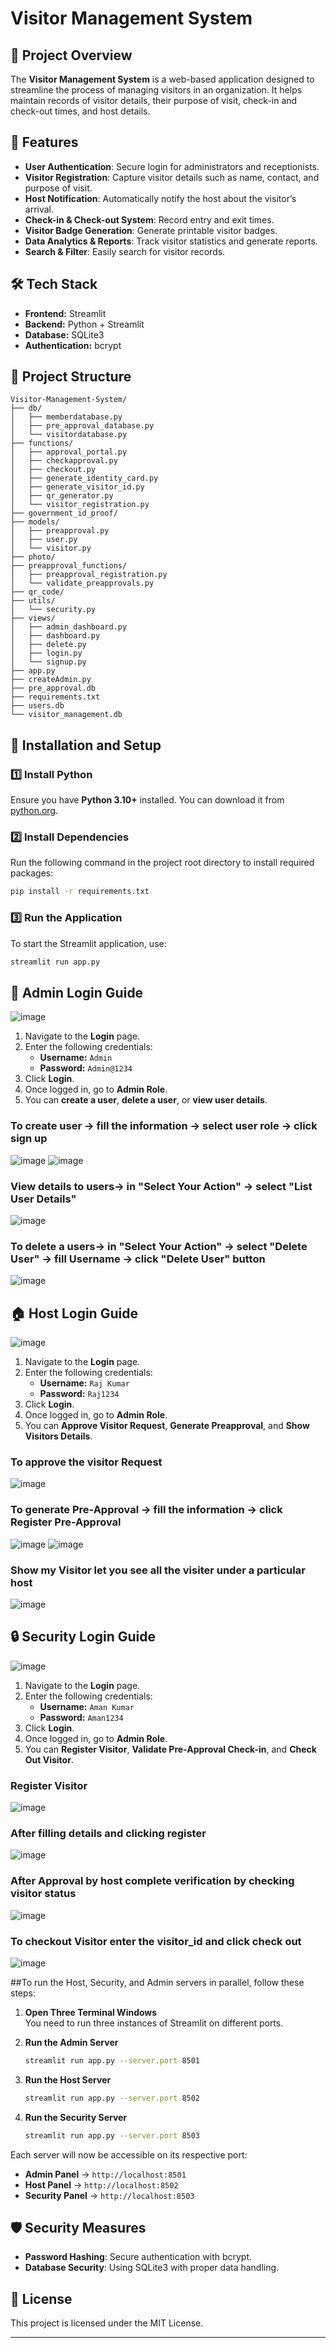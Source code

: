 # Visitor Management System

## 📌 Project Overview
The **Visitor Management System** is a web-based application designed to streamline the process of managing visitors in an organization. It helps maintain records of visitor details, their purpose of visit, check-in and check-out times, and host details.

## 🚀 Features
- **User Authentication**: Secure login for administrators and receptionists.
- **Visitor Registration**: Capture visitor details such as name, contact, and purpose of visit.
- **Host Notification**: Automatically notify the host about the visitor’s arrival.
- **Check-in & Check-out System**: Record entry and exit times.
- **Visitor Badge Generation**: Generate printable visitor badges.
- **Data Analytics & Reports**: Track visitor statistics and generate reports.
- **Search & Filter**: Easily search for visitor records.

## 🛠️ Tech Stack
- **Frontend:** Streamlit  
- **Backend:** Python + Streamlit  
- **Database:** SQLite3  
- **Authentication:** bcrypt  

## 📂 Project Structure
```
Visitor-Management-System/
├── db/
│   ├── memberdatabase.py
│   ├── pre_approval_database.py
│   └── visitordatabase.py
├── functions/
│   ├── approval_portal.py
│   ├── checkapproval.py
│   ├── checkout.py
│   ├── generate_identity_card.py
│   ├── generate_visitor_id.py
│   ├── qr_generator.py
│   └── visitor_registration.py
├── government_id_proof/
├── models/
│   ├── preapproval.py
│   ├── user.py
│   └── visitor.py
├── photo/
├── preapproval_functions/
│   ├── preapproval_registration.py
│   └── validate_preapprovals.py
├── qr_code/
├── utils/
│   └── security.py
├── views/
│   ├── admin_dashboard.py
│   ├── dashboard.py
│   ├── delete.py
│   ├── login.py
│   └── signup.py
├── app.py
├── createAdmin.py
├── pre_approval.db
├── requirements.txt
├── users.db
└── visitor_management.db
```

## 🚀 Installation and Setup

### 1️⃣ Install Python
Ensure you have **Python 3.10+** installed. You can download it from [python.org](https://www.python.org/downloads/).

### 2️⃣ Install Dependencies
Run the following command in the project root directory to install required packages:
```bash
pip install -r requirements.txt
```

### 3️⃣ Run the Application
To start the Streamlit application, use:
```bash
streamlit run app.py
```

## 💂️ Admin Login Guide
![image](https://github.com/user-attachments/assets/efb6620b-ffa7-4b6b-ae43-47ff37d4c6cc)
1. Navigate to the **Login** page.
2. Enter the following credentials:
   - **Username:** `Admin`
   - **Password:** `Admin@1234`
3. Click **Login**.
4. Once logged in, go to **Admin Role**.
5. You can **create a user**, **delete a user**, or **view user details**.

### To create user -> fill the information -> select user role -> click sign up 
![image](https://github.com/user-attachments/assets/56b683c4-4ca4-46a2-b74e-2537f8cf6200)
![image](https://github.com/user-attachments/assets/73c5f43c-77c2-4b2e-ab93-fecdaf6a432e)

### View details to users-> in "Select Your Action" -> select "List User Details"
![image](https://github.com/user-attachments/assets/19cb2558-031e-4150-8d8a-45758c4ece6c)

### To delete a users-> in "Select Your Action" -> select "Delete User" -> fill Username -> click "Delete User" button
![image](https://github.com/user-attachments/assets/91e2b30c-a938-46a3-b82c-6bbc6898e7ca)


## 🏠 Host Login Guide
![image](https://github.com/user-attachments/assets/f6ad0344-eb1b-4184-9a95-d32da5e9e091)
1. Navigate to the **Login** page.
2. Enter the following credentials:
   - **Username:** `Raj Kumar`
   - **Password:** `Raj1234`
3. Click **Login**.
4. Once logged in, go to **Admin Role**.
5. You can **Approve Visitor Request**, **Generate Preapproval**, and **Show Visitors Details**.

### To approve the visitor Request 
![image](https://github.com/user-attachments/assets/26a719a6-576d-404c-a00b-721303b35153)
### To generate Pre-Approval -> fill the information -> click Register Pre-Approval
![image](https://github.com/user-attachments/assets/da15898d-6f32-4f52-b97d-6f9db731bfbd)
![image](https://github.com/user-attachments/assets/47d05b35-1197-44d0-ba6d-9084c86cf698)
### Show my Visitor let you see all the visiter under a particular host
![image](https://github.com/user-attachments/assets/7fec0926-356b-4aae-aef2-0e1466943c02)




## 🔒 Security Login Guide
![image](https://github.com/user-attachments/assets/c94bbfa6-82cc-461a-a521-b93c2ef6f761)
1. Navigate to the **Login** page.
2. Enter the following credentials:
   - **Username:** `Aman Kumar`
   - **Password:** `Aman1234`
3. Click **Login**.
4. Once logged in, go to **Admin Role**.
5. You can **Register Visitor**, **Validate Pre-Approval Check-in**, and **Check Out Visitor**.

### Register Visitor
![image](https://github.com/user-attachments/assets/2ba15fe7-ba8e-4558-9215-38756f568350)
### After filling details and clicking register
![image](https://github.com/user-attachments/assets/1fa22e7e-3e51-4a2a-8789-957cba65bc7b)
### After Approval by host complete verification by checking visitor status
![image](https://github.com/user-attachments/assets/e8ae0a44-0761-422b-9fe6-73675bddb1dc)
### To checkout Visitor enter the visitor_id and click check out
![image](https://github.com/user-attachments/assets/74fca7d7-43c6-4ae3-93a3-f4e5f011ba2c)


##To run the Host, Security, and Admin servers in parallel, follow these steps:

1. **Open Three Terminal Windows**  
   You need to run three instances of Streamlit on different ports.

2. **Run the Admin Server**  
   ```bash
   streamlit run app.py --server.port 8501
   ```

3. **Run the Host Server**  
   ```bash
   streamlit run app.py --server.port 8502
   ```

4. **Run the Security Server**  
   ```bash
   streamlit run app.py --server.port 8503
   ```

Each server will now be accessible on its respective port:
- **Admin Panel** → `http://localhost:8501`
- **Host Panel** → `http://localhost:8502`
- **Security Panel** → `http://localhost:8503`

## 🛡️ Security Measures
- **Password Hashing**: Secure authentication with bcrypt.
- **Database Security**: Using SQLite3 with proper data handling.

## 📜 License
This project is licensed under the MIT License.

---
